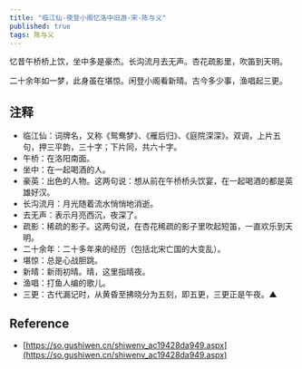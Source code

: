 ```yaml
---
title: "临江仙-夜登小阁忆洛中旧游-宋-陈与义"
published: true
tags: 陈与义
---
```


忆昔午桥桥上饮，坐中多是豪杰。长沟流月去无声。杏花疏影里，吹笛到天明。

二十余年如一梦，此身虽在堪惊。闲登小阁看新晴。古今多少事，渔唱起三更。

## 注释

- 临江仙：词牌名，又称《鸳鸯梦》、《雁后归》、《庭院深深》。双调，上片五句，押三平韵，三十字；下片同，共六十字。
- 午桥：在洛阳南面。
- 坐中：在一起喝酒的人。
- 豪英：出色的人物。这两句说：想从前在午桥桥头饮宴，在一起喝酒的都是英雄好汉。
- 长沟流月：月光随着流水悄悄地消逝。
- 去无声：表示月亮西沉，夜深了。
- 疏影：稀疏的影子。这两句说，在杏花稀疏的影子里吹起短笛，一直欢乐到天明。
- 二十余年：二十多年来的经历（包括北宋亡国的大变乱）。
- 堪惊：总是心战胆跳。
- 新晴：新雨初晴。晴，这里指晴夜。
- 渔唱：打鱼人编的歌儿。
- 三更：古代漏记时，从黄昏至拂晓分为五刻，即五更，三更正是午夜。▲

## Reference

- [https://so.gushiwen.cn/shiwenv_ac19428da949.aspx](https://so.gushiwen.cn/shiwenv_ac19428da949.aspx)